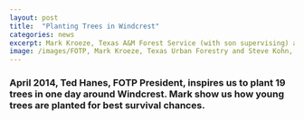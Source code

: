 ```yaml
---
layout: post
title:  "Planting Trees in Windcrest"
categories: news
excerpt: Mark Kroeze, Texas A&M Forest Service (with son supervising) and FOTP member Steve Kohn
image: /images/FOTP, Mark Kroeze, Texas Urban Forestry and Steve Kohn, April 2014.JPG 
---
```


### April 2014, Ted Hanes, FOTP President, inspires us to plant 19 trees in one day around Windcrest. Mark show us how young trees are planted for best survival chances.


